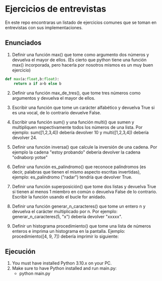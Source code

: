 # Ejercicios de entrevistas
En este repo encontraras un listado de ejercicios comunes que se toman en entrevistas con sus implementaciones.

## Enunciados

1. Definir una función max() que tome como argumento dos números y devuelva el mayor de ellos. (Es cierto que python tiene una función max() incorporada, 
pero hacerla por nosotros mismos es un muy buen ejercicio)

```python
def max(a:float,b:float):
    return a if a>b else b
```


2. Definir una función max_de_tres(), que tome tres números como argumentos 
y devuelva el mayor de ellos.

3. Escribir una función que tome un carácter alfabético y devuelva True si es una vocal, de lo contrario devuelve False.

4. Escribir una función sum() y una función multi() que sumen y multipliquen respectivamente todos los números de una lista. Por ejemplo: sum([1,2,3,4]) debería devolver 10 y multi([1,2,3,4]) debería devolver 24.

5. Definir una función inversa() que calcule la inversión de una cadena. Por ejemplo la cadena "estoy probando" debería devolver la cadena "odnaborp yotse"

6. Definir una función es_palindromo() que reconoce palíndromos (es decir, palabras que tienen el mismo aspecto escritas invertidas), ejemplo: es_palindromo ("radar") tendría que devolver True.

7. Definir una función superposición() que tome dos listas y devuelva True si tienen al menos 1 miembro en común o devuelva False de lo contrario. Escribir la función usando el bucle for anidado.

8. Definir una función generar_n_caracteres() que tome un entero n y devuelva el carácter multiplicado por n. Por ejemplo: generar_n_caracteres(5, "x") debería devolver "xxxxx".

9. Definir un histograma procedimiento() que tome una lista de números enteros e imprima un histograma en la pantalla. Ejemplo: procedimiento([4, 9, 7]) debería imprimir lo siguiente:

## Ejecución

1. You must have installed Python 3.10.x on your PC.
2. Make sure to have Python installed and run main.py:
   - python main.py
